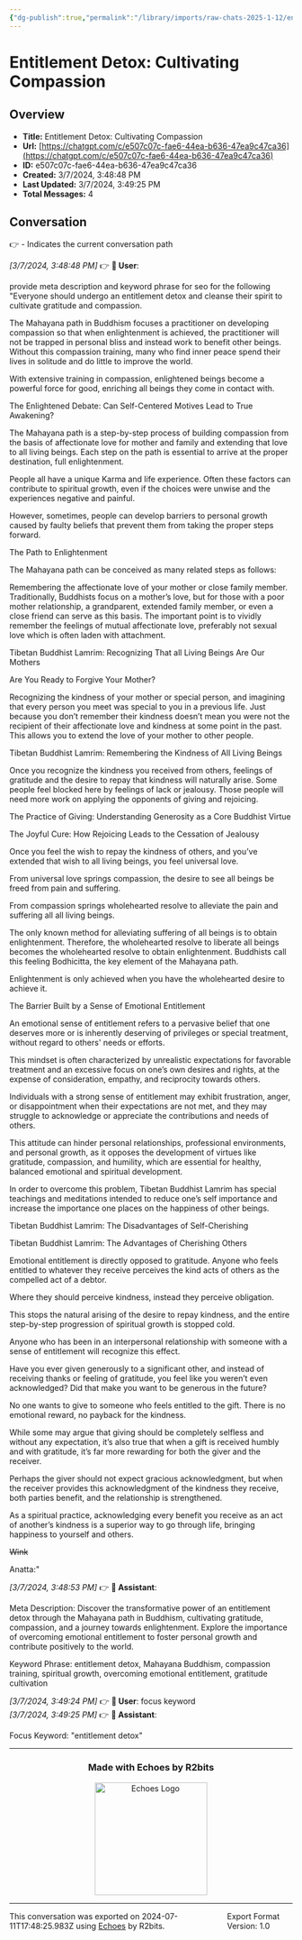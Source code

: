 ```yaml
---
{"dg-publish":true,"permalink":"/library/imports/raw-chats-2025-1-12/entitlement-detox-cultivating-compassion/"}
---
```


# Entitlement Detox: Cultivating Compassion

## Overview
- **Title:** Entitlement Detox: Cultivating Compassion
- **Url:** [https://chatgpt.com/c/e507c07c-fae6-44ea-b636-47ea9c47ca36](https://chatgpt.com/c/e507c07c-fae6-44ea-b636-47ea9c47ca36)
- **ID:** e507c07c-fae6-44ea-b636-47ea9c47ca36
- **Created:** 3/7/2024, 3:48:48 PM
- **Last Updated:** 3/7/2024, 3:49:25 PM
- **Total Messages:** 4

## Conversation
👉 - Indicates the current conversation path

<i>[3/7/2024, 3:48:48 PM]</i> 👉 <b>👤 User</b>: 

provide meta description and keyword phrase for seo for the following "Everyone should undergo an entitlement detox and cleanse their spirit to cultivate gratitude and compassion.

The Mahayana path in Buddhism focuses a practitioner on developing compassion so that when enlightenment is achieved, the practitioner will not be trapped in personal bliss and instead work to benefit other beings. Without this compassion training, many who find inner peace spend their lives in solitude and do little to improve the world.

With extensive training in compassion, enlightened beings become a powerful force for good, enriching all beings they come in contact with.

The Enlightened Debate: Can Self-Centered Motives Lead to True Awakening?

The Mahayana path is a step-by-step process of building compassion from the basis of affectionate love for mother and family and extending that love to all living beings. Each step on the path is essential to arrive at the proper destination, full enlightenment.

People all have a unique Karma and life experience. Often these factors can contribute to spiritual growth, even if the choices were unwise and the experiences negative and painful.

However, sometimes, people can develop barriers to personal growth caused by faulty beliefs that prevent them from taking the proper steps forward.

The Path to Enlightenment

The Mahayana path can be conceived as many related steps as follows:

Remembering the affectionate love of your mother or close family member. Traditionally, Buddhists focus on a mother’s love, but for those with a poor mother relationship, a grandparent, extended family member, or even a close friend can serve as this basis. The important point is to vividly remember the feelings of mutual affectionate love, preferably not sexual love which is often laden with attachment.

Tibetan Buddhist Lamrim: Recognizing That all Living Beings Are Our Mothers

Are You Ready to Forgive Your Mother?

Recognizing the kindness of your mother or special person, and imagining that every person you meet was special to you in a previous life. Just because you don’t remember their kindness doesn’t mean you were not the recipient of their affectionate love and kindness at some point in the past. This allows you to extend the love of your mother to other people.

Tibetan Buddhist Lamrim: Remembering the Kindness of All Living Beings

Once you recognize the kindness you received from others, feelings of gratitude and the desire to repay that kindness will naturally arise. Some people feel blocked here by feelings of lack or jealousy. Those people will need more work on applying the opponents of giving and rejoicing.

The Practice of Giving: Understanding Generosity as a Core Buddhist Virtue

The Joyful Cure: How Rejoicing Leads to the Cessation of Jealousy

Once you feel the wish to repay the kindness of others, and you’ve extended that wish to all living beings, you feel universal love.

From universal love springs compassion, the desire to see all beings be freed from pain and suffering.

From compassion springs wholehearted resolve to alleviate the pain and suffering all all living beings.

The only known method for alleviating suffering of all beings is to obtain enlightenment. Therefore, the wholehearted resolve to liberate all beings becomes the wholehearted resolve to obtain enlightenment. Buddhists call this feeling Bodhicitta, the key element of the Mahayana path.

Enlightenment is only achieved when you have the wholehearted desire to achieve it.

The Barrier Built by a Sense of Emotional Entitlement

An emotional sense of entitlement refers to a pervasive belief that one deserves more or is inherently deserving of privileges or special treatment, without regard to others' needs or efforts.

This mindset is often characterized by unrealistic expectations for favorable treatment and an excessive focus on one’s own desires and rights, at the expense of consideration, empathy, and reciprocity towards others.

Individuals with a strong sense of entitlement may exhibit frustration, anger, or disappointment when their expectations are not met, and they may struggle to acknowledge or appreciate the contributions and needs of others.

This attitude can hinder personal relationships, professional environments, and personal growth, as it opposes the development of virtues like gratitude, compassion, and humility, which are essential for healthy, balanced emotional and spiritual development.

In order to overcome this problem, Tibetan Buddhist Lamrim has special teachings and meditations intended to reduce one’s self importance and increase the importance one places on the happiness of other beings.

Tibetan Buddhist Lamrim: The Disadvantages of Self-Cherishing

Tibetan Buddhist Lamrim: The Advantages of Cherishing Others

Emotional entitlement is directly opposed to gratitude. Anyone who feels entitled to whatever they receive perceives the kind acts of others as the compelled act of a debtor.

Where they should perceive kindness, instead they perceive obligation.

This stops the natural arising of the desire to repay kindness, and the entire step-by-step progression of spiritual growth is stopped cold.

Anyone who has been in an interpersonal relationship with someone with a sense of entitlement will recognize this effect.

Have you ever given generously to a significant other, and instead of receiving thanks or feeling of gratitude, you feel like you weren’t even acknowledged? Did that make you want to be generous in the future?

No one wants to give to someone who feels entitled to the gift. There is no emotional reward, no payback for the kindness.

While some may argue that giving should be completely selfless and without any expectation, it’s also true that when a gift is received humbly and with gratitude, it’s far more rewarding for both the giver and the receiver.

Perhaps the giver should not expect gracious acknowledgment, but when the receiver provides this acknowledgment of the kindness they receive, both parties benefit, and the relationship is strengthened.

As a spiritual practice, acknowledging every benefit you receive as an act of another’s kindness is a superior way to go through life, bringing happiness to yourself and others.

~~Wink~~

Anatta:"<br>

<i>[3/7/2024, 3:48:53 PM]</i> 👉 <b>🤖 Assistant</b>: 

Meta Description:
Discover the transformative power of an entitlement detox through the Mahayana path in Buddhism, cultivating gratitude, compassion, and a journey towards enlightenment. Explore the importance of overcoming emotional entitlement to foster personal growth and contribute positively to the world.

Keyword Phrase:
entitlement detox, Mahayana Buddhism, compassion training, spiritual growth, overcoming emotional entitlement, gratitude cultivation<br>

<i>[3/7/2024, 3:49:24 PM]</i> 👉 <b>👤 User</b>: focus keyword<br>
<i>[3/7/2024, 3:49:25 PM]</i> 👉 <b>🤖 Assistant</b>: 

Focus Keyword:
"entitlement detox"<br>

---

<div align="center">

### Made with Echoes by R2bits

<a href="https://echoes.r2bits.com">
  <img src="https://images.squarespace-cdn.com/content/v1/6493af4741c13939d335f0b8/18b27467-2da2-43b7-8d44-234bccf4f462/MINI_ECHOES_LOGO_NORMAL_WHITE_TEXT_SMALL-05-14+%281%29.png?format=300w" alt="Echoes Logo" width="200"/>
</a>

</div>

---

<div style="display: flex; justify-content: space-between;">
  <span>This conversation was exported on 2024-07-11T17:48:25.983Z using <a href="https://echoes.r2bits.com">Echoes</a> by R2bits.</span>
  <span>Export Format Version: 1.0</span>
</div>
